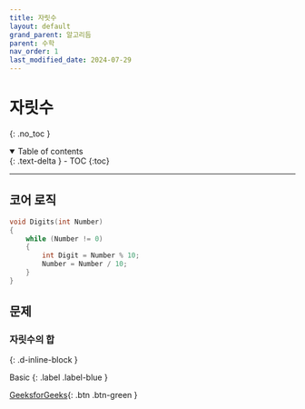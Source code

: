 ```yaml
---
title: 자릿수
layout: default
grand_parent: 알고리듬
parent: 수학
nav_order: 1
last_modified_date: 2024-07-29
---
```


# 자릿수
{: .no_toc }

<details open markdown="block">
  <summary>
    Table of contents
  </summary>
  {: .text-delta }
- TOC
{:toc}
</details>

---

## 코어 로직
```cpp
void Digits(int Number)
{
    while (Number != 0)
    {
        int Digit = Number % 10;
        Number = Number / 10;
    }
}
```

## 문제

### 자릿수의 합
{: .d-inline-block }

Basic
{: .label .label-blue }

[GeeksforGeeks](https://www.geeksforgeeks.org/problems/sum-of-digits1742/1){: .btn .btn-green }
